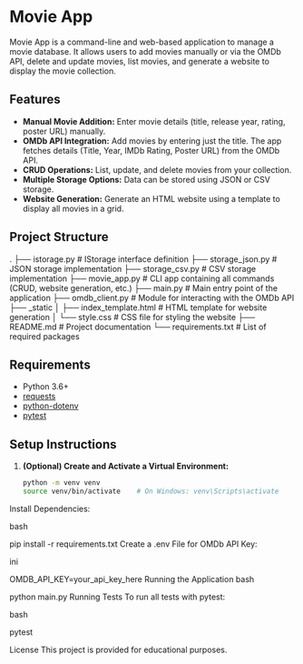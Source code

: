 # Movie App

Movie App is a command-line and web-based application to manage a movie database. It allows users to add movies manually or via the OMDb API, delete and update movies, list movies, and generate a website to display the movie collection.

## Features

- **Manual Movie Addition:** Enter movie details (title, release year, rating, poster URL) manually.
- **OMDb API Integration:** Add movies by entering just the title. The app fetches details (Title, Year, IMDb Rating, Poster URL) from the OMDb API.
- **CRUD Operations:** List, update, and delete movies from your collection.
- **Multiple Storage Options:** Data can be stored using JSON or CSV storage.
- **Website Generation:** Generate an HTML website using a template to display all movies in a grid.

## Project Structure

. ├── istorage.py # IStorage interface definition ├── storage_json.py # JSON storage implementation ├── storage_csv.py # CSV storage implementation ├── movie_app.py # CLI app containing all commands (CRUD, website generation, etc.) ├── main.py # Main entry point of the application ├── omdb_client.py # Module for interacting with the OMDb API ├── _static │ ├── index_template.html # HTML template for website generation │ └── style.css # CSS file for styling the website ├── README.md # Project documentation └── requirements.txt # List of required packages




## Requirements

- Python 3.6+
- [requests](https://pypi.org/project/requests/)
- [python-dotenv](https://pypi.org/project/python-dotenv/)
- [pytest](https://pypi.org/project/pytest/)

## Setup Instructions

1. **(Optional) Create and Activate a Virtual Environment:**

   ```bash
   python -m venv venv
   source venv/bin/activate    # On Windows: venv\Scripts\activate
Install Dependencies:

bash

pip install -r requirements.txt
Create a .env File for OMDb API Key: 

ini

OMDB_API_KEY=your_api_key_here
Running the Application
bash

python main.py
Running Tests
To run all tests with pytest:

bash

pytest



License
This project is provided for educational purposes.



